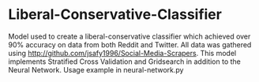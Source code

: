 # Liberal-Conservative-Classifier

Model used to create a liberal-conservative classifier which achieved over 90% accuracy on data from both Reddit and Twitter.
All data was gathered using http://github.com/jsafy1996/Social-Media-Scrapers.
This model implements Stratified Cross Validation and Gridsearch in addition to the Neural Network.
Usage example in neural-network.py
